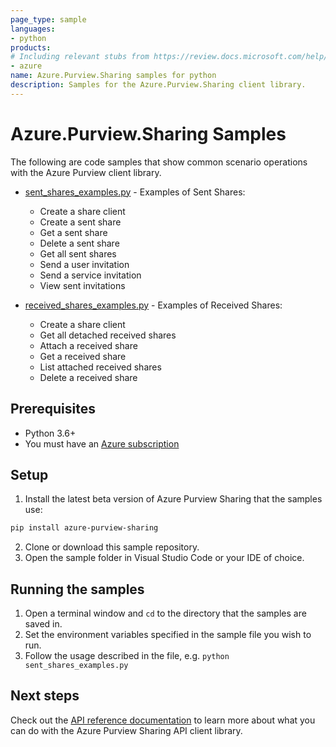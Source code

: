```yaml
---
page_type: sample
languages:
- python
products:
# Including relevant stubs from https://review.docs.microsoft.com/help/contribute/metadata-taxonomies#product
- azure
name: Azure.Purview.Sharing samples for python
description: Samples for the Azure.Purview.Sharing client library.
---
```


# Azure.Purview.Sharing Samples

The following are code samples that show common scenario operations with the Azure Purview client library.

* [sent_shares_examples.py](https://github.com/yamanwahsheh/azure-sdk-for-python/blob/yaman/share-v2-python-tests-and-samples/sdk/purview/azure-purview-sharing/samples/sent_shares_examples.py) - Examples of Sent Shares:
    * Create a share client
    * Create a sent share
    * Get a sent share
    * Delete a sent share
    * Get all sent shares
    * Send a user invitation
    * Send a service invitation
    * View sent invitations

* [received_shares_examples.py](https://github.com/yamanwahsheh/azure-sdk-for-python/blob/yaman/share-v2-python-tests-and-samples/sdk/purview/azure-purview-sharing/samples/received_shares_examples.py) - Examples of Received Shares:
    * Create a share client
    * Get all detached received shares
    * Attach a received share
    * Get a received share
    * List attached received shares
    * Delete a received share

## Prerequisites
* Python 3.6+
* You must have an [Azure subscription](https://azure.microsoft.com/free/)

## Setup

1. Install the latest beta version of Azure Purview Sharing that the samples use:

```bash
pip install azure-purview-sharing
```

2. Clone or download this sample repository.
3. Open the sample folder in Visual Studio Code or your IDE of choice.

## Running the samples

1. Open a terminal window and `cd` to the directory that the samples are saved in.
2. Set the environment variables specified in the sample file you wish to run.
3. Follow the usage described in the file, e.g. `python sent_shares_examples.py`

## Next steps

Check out the [API reference documentation](https://aka.ms/azsdk-purview-sharing-ref) to learn more about
what you can do with the Azure Purview Sharing API client library.